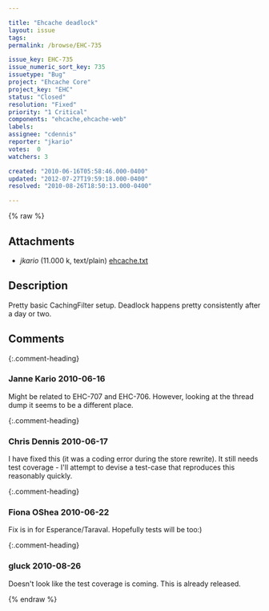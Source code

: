```yaml
---

title: "Ehcache deadlock"
layout: issue
tags: 
permalink: /browse/EHC-735

issue_key: EHC-735
issue_numeric_sort_key: 735
issuetype: "Bug"
project: "Ehcache Core"
project_key: "EHC"
status: "Closed"
resolution: "Fixed"
priority: "1 Critical"
components: "ehcache,ehcache-web"
labels: 
assignee: "cdennis"
reporter: "jkario"
votes:  0
watchers: 3

created: "2010-06-16T05:58:46.000-0400"
updated: "2012-07-27T19:59:18.000-0400"
resolved: "2010-08-26T18:50:13.000-0400"

---
```




{% raw %}


## Attachments
  
* <em>jkario</em> (11.000 k, text/plain) [ehcache.txt](/attachments/EHC/EHC-735/ehcache.txt)
  



## Description

<div markdown="1" class="description">

Pretty basic CachingFilter setup. Deadlock happens pretty consistently after a day or two.

<cache name="attachmentCache"
       maxElementsInMemory="1"
       maxElementsOnDisk="10000"
       eternal="false"
       timeToLiveSeconds="60"
       diskPersistent="false"
       diskExpiryThreadIntervalSeconds="120"
       memoryStoreEvictionPolicy="LFU"
       overflowToDisk="true"/>


</div>

## Comments


{:.comment-heading}
### **Janne Kario** <span class="date">2010-06-16</span>

<div markdown="1" class="comment">

Might be related to EHC-707 and EHC-706. However, looking at the thread dump it seems to be a different place.

</div>


{:.comment-heading}
### **Chris Dennis** <span class="date">2010-06-17</span>

<div markdown="1" class="comment">

I have fixed this (it was a coding error during the store rewrite).  It still needs test coverage - I'll attempt to devise a test-case that reproduces this reasonably quickly.

</div>


{:.comment-heading}
### **Fiona OShea** <span class="date">2010-06-22</span>

<div markdown="1" class="comment">

Fix is in for Esperance/Taraval. Hopefully tests will be too:)

</div>


{:.comment-heading}
### **gluck** <span class="date">2010-08-26</span>

<div markdown="1" class="comment">

Doesn't look like the test coverage is coming. This is already released.

</div>



{% endraw %}
